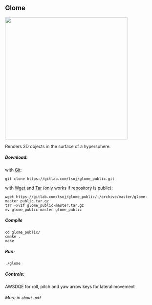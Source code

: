 ## Glome

<img src="https://gitlab.com/tsoj/glome_public/-/raw/master/meta/glome.png" width="400" height="400" />

Renders 3D objects in the surface of a hypersphere.

##### Download:
with [Git](https://git-scm.com/):
```
git clone https://gitlab.com/tsoj/glome_public.git
```
with [Wget](https://www.gnu.org/software/wget/) and [Tar](https://www.gnu.org/software/tar/tar.html) (only works if repository is public):
```
wget https://gitlab.com/tsoj/glome_public/-/archive/master/glome-master_public.tar.gz
tar -xvzf glome_public-master.tar.gz
mv glome_public-master glome_public
```
##### Compile
```
cd glome_public/
cmake .
make
```
##### Run:
```
./glome
```

##### Controls:

AWSDQE for roll, pitch and yaw
arrow keys for lateral movement

###### More in `about.pdf`

